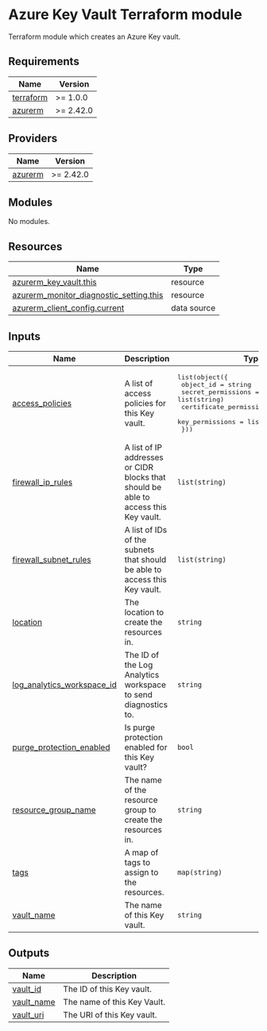 # Azure Key Vault Terraform module

Terraform module which creates an Azure Key vault.

<!-- BEGIN_TF_DOCS -->
## Requirements

| Name | Version |
|------|---------|
| <a name="requirement_terraform"></a> [terraform](#requirement\_terraform) | >= 1.0.0 |
| <a name="requirement_azurerm"></a> [azurerm](#requirement\_azurerm) | >= 2.42.0 |

## Providers

| Name | Version |
|------|---------|
| <a name="provider_azurerm"></a> [azurerm](#provider\_azurerm) | >= 2.42.0 |

## Modules

No modules.

## Resources

| Name | Type |
|------|------|
| [azurerm_key_vault.this](https://registry.terraform.io/providers/hashicorp/azurerm/latest/docs/resources/key_vault) | resource |
| [azurerm_monitor_diagnostic_setting.this](https://registry.terraform.io/providers/hashicorp/azurerm/latest/docs/resources/monitor_diagnostic_setting) | resource |
| [azurerm_client_config.current](https://registry.terraform.io/providers/hashicorp/azurerm/latest/docs/data-sources/client_config) | data source |

## Inputs

| Name | Description | Type | Default | Required |
|------|-------------|------|---------|:--------:|
| <a name="input_access_policies"></a> [access\_policies](#input\_access\_policies) | A list of access policies for this Key vault. | <pre>list(object({<br>    object_id               = string<br>    secret_permissions      = list(string)<br>    certificate_permissions = list(string)<br>    key_permissions         = list(string)<br>  }))</pre> | `[]` | no |
| <a name="input_firewall_ip_rules"></a> [firewall\_ip\_rules](#input\_firewall\_ip\_rules) | A list of IP addresses or CIDR blocks that should be able to access this Key vault. | `list(string)` | `[]` | no |
| <a name="input_firewall_subnet_rules"></a> [firewall\_subnet\_rules](#input\_firewall\_subnet\_rules) | A list of IDs of the subnets that should be able to access this Key vault. | `list(string)` | `[]` | no |
| <a name="input_location"></a> [location](#input\_location) | The location to create the resources in. | `string` | n/a | yes |
| <a name="input_log_analytics_workspace_id"></a> [log\_analytics\_workspace\_id](#input\_log\_analytics\_workspace\_id) | The ID of the Log Analytics workspace to send diagnostics to. | `string` | n/a | yes |
| <a name="input_purge_protection_enabled"></a> [purge\_protection\_enabled](#input\_purge\_protection\_enabled) | Is purge protection enabled for this Key vault? | `bool` | `false` | no |
| <a name="input_resource_group_name"></a> [resource\_group\_name](#input\_resource\_group\_name) | The name of the resource group to create the resources in. | `string` | n/a | yes |
| <a name="input_tags"></a> [tags](#input\_tags) | A map of tags to assign to the resources. | `map(string)` | `{}` | no |
| <a name="input_vault_name"></a> [vault\_name](#input\_vault\_name) | The name of this Key vault. | `string` | n/a | yes |

## Outputs

| Name | Description |
|------|-------------|
| <a name="output_vault_id"></a> [vault\_id](#output\_vault\_id) | The ID of this Key vault. |
| <a name="output_vault_name"></a> [vault\_name](#output\_vault\_name) | The name of this Key Vault. |
| <a name="output_vault_uri"></a> [vault\_uri](#output\_vault\_uri) | The URI of this Key vault. |
<!-- END_TF_DOCS -->
